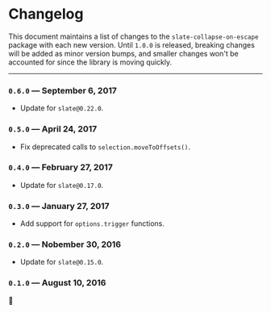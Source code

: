 
# Changelog

This document maintains a list of changes to the `slate-collapse-on-escape` package with each new version. Until `1.0.0` is released, breaking changes will be added as minor version bumps, and smaller changes won't be accounted for since the library is moving quickly.


---


### `0.6.0` — September 6, 2017

- Update for `slate@0.22.0`.

### `0.5.0` — April 24, 2017

- Fix deprecated calls to `selection.moveToOffsets()`.

### `0.4.0` — February 27, 2017

- Update for `slate@0.17.0`.

### `0.3.0` — January 27, 2017

- Add support for `options.trigger` functions.

### `0.2.0` — Nobember 30, 2016

- Update for `slate@0.15.0`.

### `0.1.0` — August 10, 2016

:tada:

